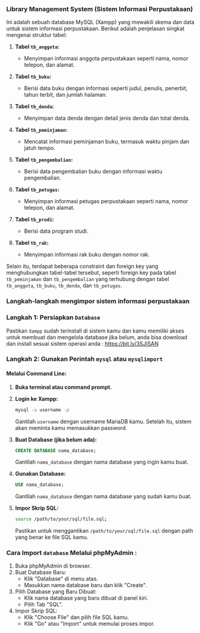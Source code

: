 ### Library Management System (Sistem Informasi Perpustakaan)

Ini adalah sebuah database MySQL (Xampp) yang mewakili skema dan data untuk sistem informasi perpustakaan. Berikut adalah penjelasan singkat mengenai struktur tabel:

1. **Tabel `tb_anggota`:**
   - Menyimpan informasi anggota perpustakaan seperti nama, nomor telepon, dan alamat.

2. **Tabel `tb_buku`:**
   - Berisi data buku dengan informasi seperti judul, penulis, penerbit, tahun terbit, dan jumlah halaman.

3. **Tabel `tb_denda`:**
   - Menyimpan data denda dengan detail jenis denda dan total denda.

4. **Tabel `tb_peminjaman`:**
   - Mencatat informasi peminjaman buku, termasuk waktu pinjam dan jatuh tempo.

5. **Tabel `tb_pengembalian`:**
   - Berisi data pengembalian buku dengan informasi waktu pengembalian.

6. **Tabel `tb_petugas`:**
   - Menyimpan informasi petugas perpustakaan seperti nama, nomor telepon, dan alamat.

7. **Tabel `tb_prodi`:**
   - Berisi data program studi.

8. **Tabel `tb_rak`:**
   - Menyimpan informasi rak buku dengan nomor rak.

Selain itu, terdapat beberapa constraint dan foreign key yang menghubungkan tabel-tabel tersebut, seperti foreign key pada tabel `tb_peminjaman` dan `tb_pengembalian` yang terhubung dengan tabel `tb_anggota`, `tb_buku`, `tb_denda`, dan `tb_petugas`.

### Langkah-langkah mengimpor sistem informasi perpustakaan
### Langkah 1: Persiapkan `Database`
Pastikan `Xampp` sudah terinstall di sistem kamu dan kamu memiliki akses untuk membuat dan mengelola database jika belum, anda bisa download dan install sesuai sistem operasi anda : https://bit.ly/3SJISAN

### Langkah 2: Gunakan Perintah `mysql` atau `mysqlimport`

#### Melalui Command Line:
1. **Buka terminal atau command prompt.**
2. **Login ke Xampp:**
   ```bash
   mysql -u username -p
   ```
   Gantilah `username` dengan username MariaDB kamu. Setelah itu, sistem akan meminta kamu memasukkan password.

3. **Buat Database (jika belum ada):**
   ```sql
   CREATE DATABASE nama_database;
   ```
   Gantilah `nama_database` dengan nama database yang ingin kamu buat.

4. **Gunakan Database:**
   ```sql
   USE nama_database;
   ```
   Gantilah `nama_database` dengan nama database yang sudah kamu buat.

5. **Impor Skrip SQL:**
   ```bash
   source /path/to/your/sql/file.sql;
   ```
   Pastikan untuk menggantikan `/path/to/your/sql/file.sql` dengan path yang benar ke file SQL kamu.

### Cara Import `database` Melalui phpMyAdmin :
1) Buka phpMyAdmin di browser.
2) Buat Database Baru:
   - Klik "Database" di menu atas.
   - Masukkan nama database baru dan klik "Create".
3) Pilih Database yang Baru Dibuat:
   - Klik nama database yang baru dibuat di panel kiri.
   - Pilih Tab "SQL".
4) Impor Skrip SQL:
   - Klik "Choose File" dan pilih file SQL kamu.
   - Klik "Go" atau "Import" untuk memulai proses impor.
